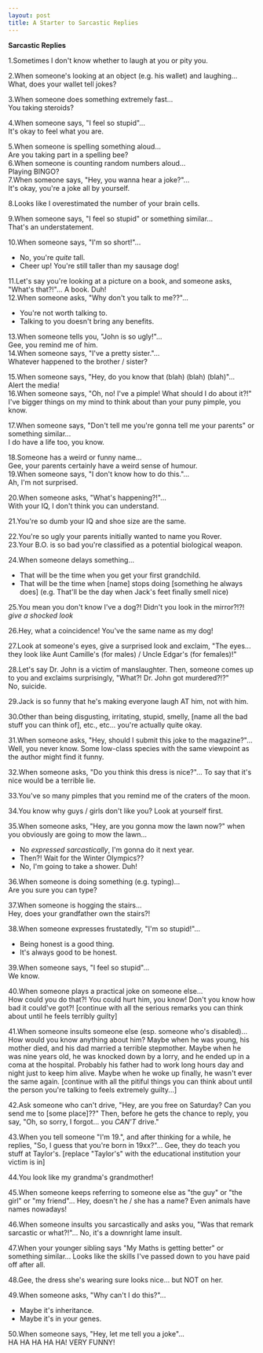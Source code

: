 ```yaml
---
layout: post
title: A Starter to Sarcastic Replies 
---
```

<strong>Sarcastic Replies </strong><br>


1.Sometimes I don't know whether to laugh at you or pity you.<br>

2.When someone's looking at an object (e.g. his wallet) and laughing...<br>
What, does your wallet tell jokes?<br>

3.When someone does something extremely fast...<br>
You taking steroids?<br>

4.When someone says, "I feel so stupid"...<br>
It's okay to feel what you are.<br>

5.When someone is spelling something aloud...<br>
Are you taking part in a spelling bee?
<br>
6.When someone is counting random numbers aloud...<br>
Playing BINGO?
<br>
7.When someone says, "Hey, you wanna hear a joke?"...<br>
It's okay, you're a joke all by yourself.<br>

8.Looks like I overestimated the number of your brain cells.<br>

9.When someone says, "I feel so stupid" or something similar...<br>
That's an understatement.<br>

10.When someone says, "I'm so short!"...<br>
* No, you're *quite* tall.<br>
* Cheer up! You're still taller than my sausage dog!<br>

11.Let's say you're looking at a picture on a book, and someone asks, <br>"What's that?!"...
A book. Duh!
<br>
12.When someone asks, "Why don't you talk to me??"...<br>
* You're not worth talking to.<br>
* Talking to you doesn't bring any benefits.<br>

13.When someone tells you, "John is so ugly!"...<br>
Gee, you remind me of him.
<br>
14.When someone says, "I've a pretty sister."...<br>
Whatever happened to the brother / sister?<br>

15.When someone says, "Hey, do you know that (blah) (blah) (blah)"...<br>
Alert the media!
<br>
16.When someone says, "Oh, no! I've a pimple! What should I do about it?!"<br>
I've bigger things on my mind to think about than your puny pimple, you know.<br>

17.When someone says, "Don't tell me you're gonna tell me your parents" or something similar...<br>
I do have a life too, you know.<br>

18.Someone has a weird or funny name...<br>
Gee, your parents certainly have a weird sense of humour.
<br>
19.When someone says, "I don't know how to do this."...<br>
Ah, I'm not surprised.<br>

20.When someone asks, "What's happening?!"...<br>
With your IQ, I don't think you can understand.<br>

21.You're so dumb your IQ and shoe size are the same.<br>

22.You're so ugly your parents initially wanted to name you Rover.
<br>
23.Your B.O. is so bad you're classified as a potential biological weapon.<br>

24.When someone delays something...<br>
* That will be the time when you get your first grandchild.<br>
* That will be the time when [name] stops doing [something he always does] (e.g. That'll be the day when Jack's feet finally smell nice)<br>

25.You mean you don't know I've a dog?! Didn't you look in the mirror?!?! *give a shocked look*<br>

26.Hey, what a coincidence! You've the same name as my dog!<br>

27.Look at someone's eyes, give a surprised look and exclaim, "The eyes... they look like Aunt Camille's (for males) / Uncle Edgar's (for females)!"<br>

28.Let's say Dr. John is a victim of manslaughter. Then, someone comes up to you and exclaims surprisingly, "What?! Dr. John got murdered?!?"<br>
No, suicide.<br>

29.Jack is so funny that he's making everyone laugh AT him, not with him.<br>

30.Other than being disgusting, irritating, stupid, smelly, [name all the bad stuff you can think of], etc., etc... you're actually quite okay.<br>

31.When someone asks, "Hey, should I submit this joke to the magazine?"...
Well, you never know. Some low-class species with the same viewpoint as the author might find it funny.<br>

32.When someone asks, "Do you think this dress is nice?"...
To say that it's nice would be a terrible lie.<br>

33.You've so many pimples that you remind me of the craters of the moon.<br>

34.You know why guys / girls don't like you? Look at yourself first.<br>

35.When someone asks, "Hey, are you gonna mow the lawn now?" when you obviously are going to mow the lawn...<br>
* No *expressed sarcastically*, I'm gonna do it next year.<br>
* Then?! Wait for the Winter Olympics??<br>
* No, I'm going to take a shower. Duh!<br>

36.When someone is doing something (e.g. typing)...<br>
Are you sure you can type?<br>

37.When someone is hogging the stairs...<br>
Hey, does your grandfather own the stairs?!<br>

38.When someone expresses frustatedly, "I'm so stupid!"...<br>
* Being honest is a good thing.<br>
* It's always good to be honest.<br>

39.When someone says, "I feel so stupid"...<br>
We know.<br>

40.When someone plays a practical joke on someone else...<br>
How could you do that?! You could hurt him, you know! Don't you know how bad it could've got?! [continue with all the serious remarks you can think about until he feels terribly guilty]<br>

41.When someone insults someone else (esp. someone who's disabled)...<br>
How would you know anything about him? Maybe when he was young, his mother died, and his dad married a terrible stepmother. Maybe when he was nine years old, he was knocked down by a lorry, and he ended up in a coma at the hospital. Probably his father had to work long hours day and night just to keep him alive. Maybe when he woke up finally, he wasn't ever the same again. [continue with all the pitiful things you can think about until the person you're talking to feels extremely guilty...]<br>

42.Ask someone who can't drive, "Hey, are you free on Saturday? Can you send me to [some place]??" Then, before he gets the chance to reply, you say, "Oh, so sorry, I forgot... you *CAN'T* drive."<br>

43.When you tell someone "I'm 19.", and after thinking for a while, he replies, "So, I guess that you're born in 19xx?"... Gee, they do teach you stuff at Taylor's. [replace "Taylor's" with the educational institution your victim is in]<br>

44.You look like my grandma's grandmother!<br>

45.When someone keeps referring to someone else as "the guy" or "the girl" or "my friend"...
Hey, doesn't he / she has a name? Even animals have names nowadays!<br>

46.When someone insults you sarcastically and asks you, "Was that remark sarcastic or what?!"...
No, it's a downright lame insult.<br>

47.When your younger sibling says "My Maths is getting better" or something similar...
Looks like the skills I've passed down to you have paid off after all.<br>

48.Gee, the dress she's wearing sure looks nice... but NOT on her.<br>

49.When someone asks, "Why can't I do this?"...<br>
* Maybe it's inheritance.<br>
* Maybe it's in your genes.<br>

50.When someone says, "Hey, let me tell you a joke"...<br>
HA HA HA HA HA! VERY FUNNY!<br>